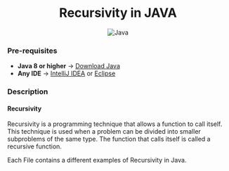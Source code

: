 <a id="readme-top"></a>

<h1 align="center">Recursivity in JAVA</h1>

<div align="center">

![Java](https://img.shields.io/badge/Java-007396?style=for-the-badge&logo=java&logoColor=white) 

</div>

### Pre-requisites
- **Java 8 or higher** -> [Download Java](https://www.oracle.com/java/technologies/javase-jdk11-downloads.html)
- **Any IDE** -> [IntelliJ IDEA](https://www.jetbrains.com/idea/download/) or [Eclipse](https://www.eclipse.org/downloads/)

### Description

#### Recursivity
Recursivity is a programming technique that allows a function to call itself. This technique is used when a problem can be divided into smaller subproblems of the same type. The function that calls itself is called a recursive function.

Each File contains a different examples of Recursivity in Java.
